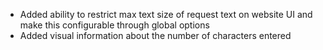 - Added ability to restrict max text size of request text on website UI and
    make this configurable through global options
- Added visual information about the number of characters entered
